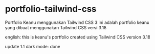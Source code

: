 # portfolio-tailwind-css
Portfolio Keanu menggunakan Tailwind CSS 3
ini adalah portfolio keanu yang dibuat menggunakan Tailwind CSS versi 3.18

english:
this is keanu's portfolio created using Tailwind CSS version 3.18

update 1.1 dark mode: done

